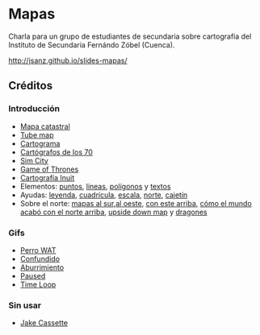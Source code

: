 Mapas
======

Charla para un grupo de estudiantes de secundaria sobre cartografía del
Instituto de Secundaria Fernándo Zóbel (Cuenca).

http://jsanz.github.io/slides-mapas/

## Créditos

### Introducción

- [Mapa catastral](http://sclcountysurveyor.blogspot.com.es/2012/10/cadastral-maps-and-county-grid-numbers.html)
- [Tube map](https://tfl.gov.uk/maps/track/tube)
- [Cartograma](http://www.esri.com/news/arcuser/0110/cartograms.html)
- [Cartógrafos de los 70](http://secondat.blogspot.com.es/2010/07/george-and-agnes.html)
- [Sim City](http://www.playnation.de/spiele-news/simcity/community-verlangt-nach-groesseren-maps-id46796.html)
- [Game of Thrones](http://www.mediumscreen.com/2013/03/game-of-thrones-le-trone-de-fer.html)
- [Cartografía Inuit](https://decolonialatlas.wordpress.com/2016/04/12/inuit-cartography/)
- Elementos: [puntos](https://team.cartodb.com/u/piensaenpixel/viz/a3b27bb6-5b80-11e5-b5f5-0e4fddd5de28/public_map), [líneas](http://flightroutes.geographica.gs/), [polígonos](https://observatory.cartodb.com/viz/2efcbf5c-080a-11e6-ac50-0e31c9be1b51/public_map) y [textos](http://maps.stamen.com/toner/#17/40.07427/-2.13282)
- Ayudas: [leyenda](http://ocean.floridamarine.org/boating_guides/florida_keys/products/interactive_maps/Middle_Keys_Side_A.html), [cuadrícula](http://hubpages.com/education/Materials-and-Directions-for-Teaching-Latitude-and-Longitude-With-Battleship-Game), [escala](http://www.outdoorblueprint.com/read/how-to-read-a-topographic-map/), [norte](http://www.clker.com/clipart-white-compass-rose-24.html), [cajetín](http://dtandina.blogspot.com.es/2014/08/cajetin-y-angulos.html)
- Sobre el norte: [mapas al sur](http://www.odt.org/southupmaps.htm),[al oeste](http://brightside.me/article/what-the-world-looks-like-to-different-people-as-shown-by-seven-utterly-fascinating-maps-44505/), [con este arriba](https://www.wikiwand.com/en/Bianco_world_map), [cómo el mundo acabó con el norte arriba](http://america.aljazeera.com/opinions/2014/2/maps-cartographycolonialismnortheurocentricglobe.html), [upside down map](https://xkcd.com/1500/) y [dragones](https://en.uit.no/forskning/forskningsgrupper/gruppe?p_document_id=344565)

### Gifs

- [Perro WAT](http://giphy.com/gifs/fpXxIjftmkk9y)
- [Confundido](http://giphy.com/gifs/hip-hop-1995-coolio-rQPRCclTBVyU0)
- [Aburrimiento](http://giphy.com/gifs/disney-bored-tired-NWg7M1VlT101W)
- [Paused](http://eincomic.blogspot.com.es/2012/11/game-paused.html)
- [Time Loop](http://giphy.com/gifs/holes-implosion-kurzgesagt-IXy5Gfu7fz5AY)

### Sin usar

- [Jake Cassette](http://giphy.com/gifs/adventure-time-alabama-shakes-sound-and-color-cgW5iwX0e37qg)
